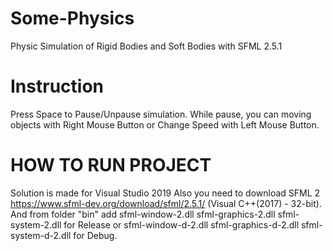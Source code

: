 # Some-Physics

Physic Simulation of Rigid Bodies and Soft Bodies with SFML 2.5.1

Instruction
=============

Press Space to Pause/Unpause simulation.
While pause, you can moving objects with Right Mouse Button or
Change Speed with Left Mouse Button.


HOW TO RUN PROJECT
=============

Solution is made for Visual Studio 2019
Also you need to download SFML 2 https://www.sfml-dev.org/download/sfml/2.5.1/ (Visual C++(2017) - 32-bit).
And from folder "bin" add sfml-window-2.dll sfml-graphics-2.dll sfml-system-2.dll for Release or sfml-window-d-2.dll sfml-graphics-d-2.dll sfml-system-d-2.dll for Debug.
